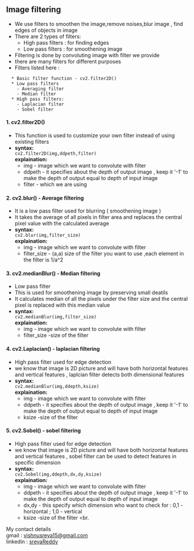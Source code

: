 ## **Image filtering**

* We use filters to smoothen the image,remove noises,blur image , find edges of objects in image
* There are 2 types of filters:<br>
  - High pass filters : for finding edges
  - Low pass filters  : for smoothening image
* Filtering is done by convoluting image with filter we provide
* there are many filters for different purposes
* Filters listed here :
```
  * Basic filter function - cv2.filter2D()
  * Low pass filters
    - Averaging filter 
    - Median filter 
  * High pass filters:
    - Laplacian filter 
    - Sobel filter
```
#### **1. cv2.filter2D()**
* This function is used to customize your own filter instead of using existing filters
* **syntax:**<br>
` cv2.filter2D(img,ddpeth,filter) `<br>
**explaination:**<br>
  * img - image which we want to convolute with filter 
  * ddpeth - it specifies about the depth of output image , keep it '-1' to make the depth of output equal to depth of input image
  * filter - which we are using
#### **2. cv2.blur() - Average filtering**
* It is a low pass filter used for blurring ( smoothening image ) 
* It takes the average of all pixels in filter area and replaces the central pixel value with the calculated average 
* **syntax:**<br>
` cv2.blur(img,filter_size) `<br>
**explaination:**<br>
  * img - image which we want to convolute with filter 
  * filter_size - (a,a) size of the filter you want to use ,each element in the filter is 1/a^2
#### **3. cv2.medianBlur() - Median filtering**
* Low pass filter
* This is used for smoothening image by preserving small deatils 
* It calculates median of all the pixels under the filter size and the central pixel is replaced with this median value
* **syntax:**<br>
` cv2.medianBlur(img,filter_size) `<br>
**explaination:**<br>
  * img - image which we want to convolute with filter 
  * filter_size -size of the filter
#### **4. cv2.Laplacian() - laplacian filtering**
*   High pass filter used for edge detection 
*   we know that image is 2D picture and will have both horizontal features and 
vertical features , laplcian filter detects both dimensional features
* **syntax:**<br>
` cv2.medianBlur(img,ddepth,ksize) `<br>
**explaination:**<br>
  * img - image which we want to convolute with filter
  * ddpeth - it specifies about the depth of output image , keep it '-1' to make the depth of output equal to depth of input image
  * ksize -size of the filter
#### **5. cv2.Sobel() - sobel filtering**
*   High pass filter used for edge detection 
*   we know that image is 2D picture and will have both horizontal features and 
vertical features , sobel filter can be used to detect features in specific dimension
* **syntax:**<br>
` cv2.Sobel(img,ddepth,dx,dy,ksize) `<br>
**explaination:**<br>
  * img - image which we want to convolute with filter
  * ddpeth - it specifies about the depth of output image , keep it '-1' to make the depth of output equal to depth of input image
  * dx,dy - this specify which dimension who want to check for : 0,1 - horizontal ; 1,0 - vertical
  * ksize -size of the filter
<br.<br>

My contact details <br>
gmail : [vishnusreya15@gmail.com](mailto:vishnusreya15@gmail.com) <br>
linkedin : [sreyaReddy](https://www.linkedin.com/in/sreya-reddy-2a0b96184/)




